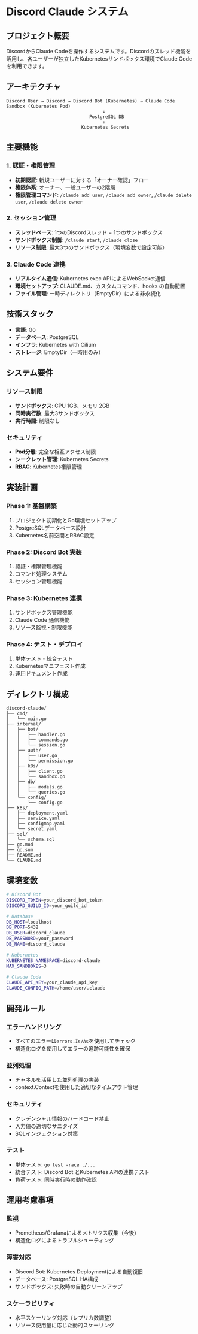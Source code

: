 # Discord Claude システム

## プロジェクト概要

DiscordからClaude Codeを操作するシステムです。Discordのスレッド機能を活用し、各ユーザーが独立したKubernetesサンドボックス環境でClaude Codeを利用できます。

## アーキテクチャ

```
Discord User → Discord → Discord Bot (Kubernetes) → Claude Code Sandbox (Kubernetes Pod)
                                    ↓
                               PostgreSQL DB
                                    ↓
                            Kubernetes Secrets
```

## 主要機能

### 1. 認証・権限管理
- **初期認証**: 新規ユーザーに対する「オーナー確認」フロー
- **権限体系**: オーナー、一般ユーザーの2階層
- **権限管理コマンド**: `/claude add user`, `/claude add owner`, `/claude delete user`, `/claude delete owner`

### 2. セッション管理
- **スレッドベース**: 1つのDiscordスレッド = 1つのサンドボックス
- **サンドボックス制御**: `/claude start`, `/claude close`
- **リソース制限**: 最大3つのサンドボックス（環境変数で設定可能）

### 3. Claude Code 連携
- **リアルタイム通信**: Kubernetes exec APIによるWebSocket通信
- **環境セットアップ**: CLAUDE.md、カスタムコマンド、hooks の自動配置
- **ファイル管理**: 一時ディレクトリ（EmptyDir）による非永続化

## 技術スタック

- **言語**: Go
- **データベース**: PostgreSQL
- **インフラ**: Kubernetes with Cilium
- **ストレージ**: EmptyDir（一時用のみ）

## システム要件

### リソース制限
- **サンドボックス**: CPU 1GB、メモリ 2GB
- **同時実行数**: 最大3サンドボックス
- **実行時間**: 制限なし

### セキュリティ
- **Pod分離**: 完全な相互アクセス制限
- **シークレット管理**: Kubernetes Secrets
- **RBAC**: Kubernetes権限管理

## 実装計画

### Phase 1: 基盤構築
1. プロジェクト初期化とGo環境セットアップ
2. PostgreSQLデータベース設計
3. Kubernetes名前空間とRBAC設定

### Phase 2: Discord Bot 実装
1. 認証・権限管理機能
2. コマンド処理システム
3. セッション管理機能

### Phase 3: Kubernetes 連携
1. サンドボックス管理機能
2. Claude Code 通信機能
3. リソース監視・制限機能

### Phase 4: テスト・デプロイ
1. 単体テスト・統合テスト
2. Kubernetesマニフェスト作成
3. 運用ドキュメント作成

## ディレクトリ構成

```
discord-claude/
├── cmd/
│   └── main.go
├── internal/
│   ├── bot/
│   │   ├── handler.go
│   │   ├── commands.go
│   │   └── session.go
│   ├── auth/
│   │   ├── user.go
│   │   └── permission.go
│   ├── k8s/
│   │   ├── client.go
│   │   └── sandbox.go
│   ├── db/
│   │   ├── models.go
│   │   └── queries.go
│   └── config/
│       └── config.go
├── k8s/
│   ├── deployment.yaml
│   ├── service.yaml
│   ├── configmap.yaml
│   └── secret.yaml
├── sql/
│   └── schema.sql
├── go.mod
├── go.sum
├── README.md
└── CLAUDE.md
```

## 環境変数

```bash
# Discord Bot
DISCORD_TOKEN=your_discord_bot_token
DISCORD_GUILD_ID=your_guild_id

# Database
DB_HOST=localhost
DB_PORT=5432
DB_USER=discord_claude
DB_PASSWORD=your_password
DB_NAME=discord_claude

# Kubernetes
KUBERNETES_NAMESPACE=discord-claude
MAX_SANDBOXES=3

# Claude Code
CLAUDE_API_KEY=your_claude_api_key
CLAUDE_CONFIG_PATH=/home/user/.claude
```

## 開発ルール

### エラーハンドリング
- すべてのエラーは`errors.Is/As`を使用してチェック
- 構造化ログを使用してエラーの追跡可能性を確保

### 並列処理
- チャネルを活用した並列処理の実装
- context.Contextを使用した適切なタイムアウト管理

### セキュリティ
- クレデンシャル情報のハードコード禁止
- 入力値の適切なサニタイズ
- SQLインジェクション対策

### テスト
- 単体テスト: `go test -race ./...`
- 統合テスト: Discord Bot とKubernetes APIの連携テスト
- 負荷テスト: 同時実行時の動作確認

## 運用考慮事項

### 監視
- Prometheus/Grafanaによるメトリクス収集（今後）
- 構造化ログによるトラブルシューティング

### 障害対応
- Discord Bot: Kubernetes Deploymentによる自動復旧
- データベース: PostgreSQL HA構成
- サンドボックス: 失敗時の自動クリーンアップ

### スケーラビリティ
- 水平スケーリング対応（レプリカ数調整）
- リソース使用量に応じた動的スケーリング